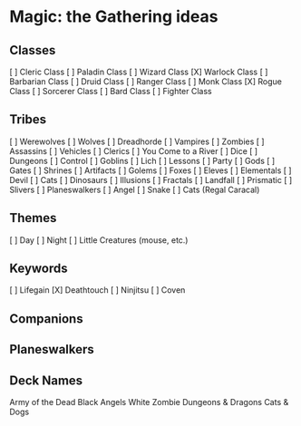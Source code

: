 # Magic: the Gathering ideas

## Classes
[ ] Cleric Class
[ ] Paladin Class
[ ] Wizard Class
[X] Warlock Class
[ ] Barbarian Class
[ ] Druid Class
[ ] Ranger Class
[ ] Monk Class
[X] Rogue Class
[ ] Sorcerer Class
[ ] Bard Class
[ ] Fighter Class

## Tribes
[ ] Werewolves
[ ] Wolves
[ ] Dreadhorde
[ ] Vampires
[ ] Zombies
[ ] Assassins
[ ] Vehicles
[ ] Clerics
[ ] You Come to a River
[ ] Dice
[ ] Dungeons
[ ] Control
[ ] Goblins
[ ] Lich
[ ] Lessons
[ ] Party
[ ] Gods
[ ] Gates
[ ] Shrines
[ ] Artifacts
[ ] Golems
[ ] Foxes
[ ] Eleves
[ ] Elementals
[ ] Devil
[ ] Cats
[ ] Dinosaurs
[ ] Illusions
[ ] Fractals
[ ] Landfall
[ ] Prismatic
[ ] Slivers
[ ] Planeswalkers
[ ] Angel
[ ] Snake
[ ] Cats (Regal Caracal)

## Themes
[ ] Day
[ ] Night
[ ] Little Creatures (mouse, etc.)

## Keywords
[ ] Lifegain
[X] Deathtouch
[ ] Ninjitsu
[ ] Coven

## Companions

## Planeswalkers

## Deck Names
Army of the Dead
Black Angels
White Zombie
Dungeons & Dragons
Cats & Dogs